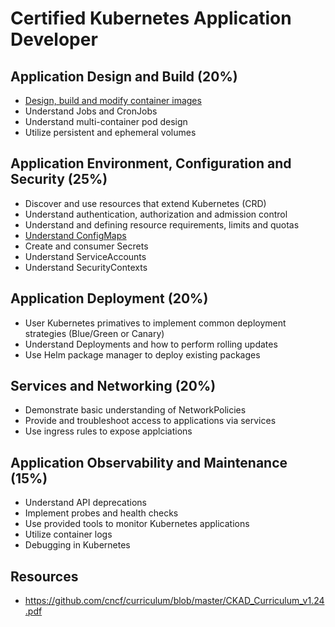 # Certified Kubernetes Application Developer

## Application Design and Build (20%)
* [Design, build and modify container images](containers.md)
* Understand Jobs and CronJobs
* Understand multi-container pod design
* Utilize persistent and ephemeral volumes

## Application Environment, Configuration and Security (25%)
* Discover and use resources that extend Kubernetes (CRD)
* Understand authentication, authorization and admission control
* Understand and defining resource requirements, limits and quotas
* [Understand ConfigMaps](configmap.md)
* Create and consumer Secrets
* Understand ServiceAccounts
* Understand SecurityContexts

## Application Deployment (20%)
* User Kubernetes primatives to implement common deployment strategies (Blue/Green or Canary)
* Understand Deployments and how to perform rolling updates
* Use Helm package manager to deploy existing packages

## Services and Networking (20%)
* Demonstrate basic understanding of NetworkPolicies
* Provide and troubleshoot access to applications via services
* Use ingress rules to expose applciations

## Application Observability and Maintenance (15%)
* Understand API deprecations
* Implement probes and health checks 
* Use provided tools to monitor Kubernetes applications
* Utilize container logs
* Debugging in Kubernetes

## Resources
* https://github.com/cncf/curriculum/blob/master/CKAD_Curriculum_v1.24.pdf
